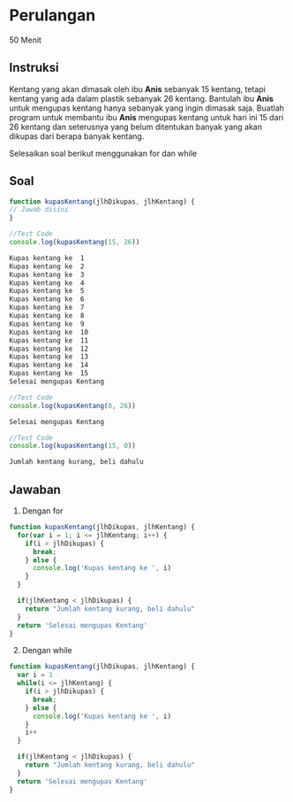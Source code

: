 # Perulangan 

50 Menit

## Instruksi
Kentang yang akan dimasak oleh ibu **Anis** sebanyak 15 kentang, tetapi kentang yang ada dalam plastik sebanyak 26 kentang. Bantulah ibu **Anis** untuk mengupas kentang hanya sebanyak yang ingin dimasak saja.
Buatlah program untuk membantu ibu **Anis** mengupas kentang untuk hari ini 15 dari 26 kentang dan seterusnya yang belum ditentukan banyak yang akan dikupas dari berapa banyak kentang.

Selesaikan soal berikut menggunakan for dan while

## Soal

```javascript
function kupasKentang(jlhDikupas, jlhKentang) {
// Jawab disini
}
```

```javascript
//Test Code
console.log(kupasKentang(15, 26))  
```

```bash
Kupas kentang ke  1
Kupas kentang ke  2
Kupas kentang ke  3
Kupas kentang ke  4
Kupas kentang ke  5
Kupas kentang ke  6
Kupas kentang ke  7
Kupas kentang ke  8
Kupas kentang ke  9
Kupas kentang ke  10
Kupas kentang ke  11
Kupas kentang ke  12
Kupas kentang ke  13
Kupas kentang ke  14
Kupas kentang ke  15
Selesai mengupas Kentang
```

```javascript
//Test Code
console.log(kupasKentang(0, 26))  
```

```bash
Selesai mengupas Kentang
```

```javascript
//Test Code
console.log(kupasKentang(15, 0))  
```

```bash
Jumlah kentang kurang, beli dahulu
```

## Jawaban

1. Dengan for

```javascript
function kupasKentang(jlhDikupas, jlhKentang) {
  for(var i = 1; i <= jlhKentang; i++) {
    if(i > jlhDikupas) {
      break;
    } else {
      console.log('Kupas kentang ke ', i)
    }
  }

  if(jlhKentang < jlhDikupas) {
    return "Jumlah kentang kurang, beli dahulu"
  }
  return 'Selesai mengupas Kentang'
}
```

2. Dengan while

```javascript
function kupasKentang(jlhDikupas, jlhKentang) {
  var i = 1
  while(i <= jlhKentang) {
    if(i > jlhDikupas) {
      break;
    } else {
      console.log('Kupas kentang ke ', i)
    }
    i++
  }

  if(jlhKentang < jlhDikupas) {
    return "Jumlah kentang kurang, beli dahulu"
  }
  return 'Selesai mengupas Kentang'
}
```
